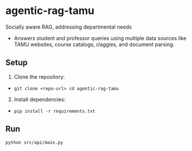 # agentic-rag-tamu
Socially aware RAG, addressing departmental needs
- Answers student and professor queries using multiple data sources like TAMU websites, course catalogs, r/aggies, and document parsing.

## Setup
1. Clone the repository:
- `git clone <repo-url> cd agentic-rag-tamu`

2. Install dependencies:
- `pip install -r requirements.txt`

## Run
`python src/api/main.py`